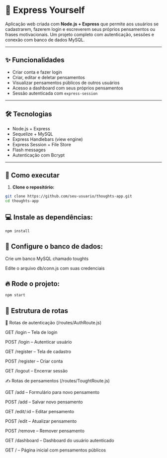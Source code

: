# 🧠 Express Yourself

Aplicação web criada com **Node.js + Express** que permite aos usuários se cadastrarem, fazerem login e escreverem seus próprios pensamentos ou frases motivacionais. Um projeto completo com autenticação, sessões e conexão com banco de dados MySQL.

---

## ✨ Funcionalidades

- Criar conta e fazer login
- Criar, editar e deletar pensamentos
- Visualizar pensamentos públicos de outros usuários
- Acesso a dashboard com seus próprios pensamentos
- Sessão autenticada com `express-session`

---

## 🛠️ Tecnologias

- Node.js + Express
- Sequelize + MySQL
- Express Handlebars (view engine)
- Express Session + File Store
- Flash messages
- Autenticação com Bcrypt

---

## 🚀 Como executar

1. **Clone o repositório:**
```bash
git clone https://github.com/seu-usuario/thoughts-app.git
cd thoughts-app
```

## 💻 Instale as dependências:
```bash
npm install
```
## 💾 Configure o banco de dados:

Crie um banco MySQL chamado toughts

Edite o arquivo db/conn.js com suas credenciais

## 🔥 Rode o projeto:
```bash
npm start
```
## 📁 Estrutura de rotas

🔐 Rotas de autenticação (/routes/AuthRoute.js)

GET /login – Tela de login

POST /login – Autenticar usuário

GET /register – Tela de cadastro

POST /register – Criar conta

GET /logout – Encerrar sessão

✍️ Rotas de pensamentos (/routes/ToughtRoute.js)

GET /add – Formulário para novo pensamento

POST /add – Salvar novo pensamento

GET /edit/:id – Editar pensamento

POST /edit – Atualizar pensamento

POST /remove – Remover pensamento

GET /dashboard – Dashboard do usuário autenticado

GET / – Página inicial com pensamentos públicos

